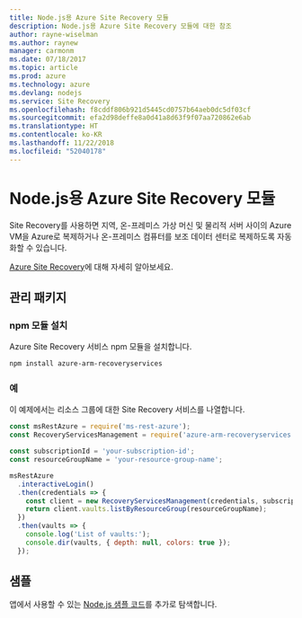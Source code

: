 ```yaml
---
title: Node.js용 Azure Site Recovery 모듈
description: Node.js용 Azure Site Recovery 모듈에 대한 참조
author: rayne-wiselman
ms.author: raynew
manager: carmonm
ms.date: 07/18/2017
ms.topic: article
ms.prod: azure
ms.technology: azure
ms.devlang: nodejs
ms.service: Site Recovery
ms.openlocfilehash: f8cddf806b921d5445cd0757b64aeb0dc5df03cf
ms.sourcegitcommit: efa2d98deffe8a0d41a8d63f9f07aa720862e6ab
ms.translationtype: HT
ms.contentlocale: ko-KR
ms.lasthandoff: 11/22/2018
ms.locfileid: "52040178"
---
```

# <a name="azure-site-recovery-modules-for-nodejs"></a>Node.js용 Azure Site Recovery 모듈

Site Recovery를 사용하면 지역, 온-프레미스 가상 머신 및 물리적 서버 사이의 Azure VM을 Azure로 복제하거나 온-프레미스 컴퓨터를 보조 데이터 센터로 복제하도록 자동화할 수 있습니다.

[Azure Site Recovery](https://docs.microsoft.com/azure/site-recovery/site-recovery-overview)에 대해 자세히 알아보세요.

## <a name="management-package"></a>관리 패키지

### <a name="install-the-npm-module"></a>npm 모듈 설치

Azure Site Recovery 서비스 npm 모듈을 설치합니다.

```bash
npm install azure-arm-recoveryservices
```

### <a name="example"></a>예

이 예제에서는 리소스 그룹에 대한 Site Recovery 서비스를 나열합니다.

```javascript
const msRestAzure = require('ms-rest-azure');
const RecoveryServicesManagement = require('azure-arm-recoveryservices');

const subscriptionId = 'your-subscription-id';
const resourceGroupName = 'your-resource-group-name';

msRestAzure
  .interactiveLogin()
  .then(credentials => {
    const client = new RecoveryServicesManagement(credentials, subscriptionId);
    return client.vaults.listByResourceGroup(resourceGroupName);
  })
  .then(vaults => {
    console.log('List of vaults:');
    console.dir(vaults, { depth: null, colors: true });
  });
```

## <a name="samples"></a>샘플

앱에서 사용할 수 있는 [Node.js 샘플 코드](https://azure.microsoft.com/resources/samples/?platform=nodejs)를 추가로 탐색합니다.
